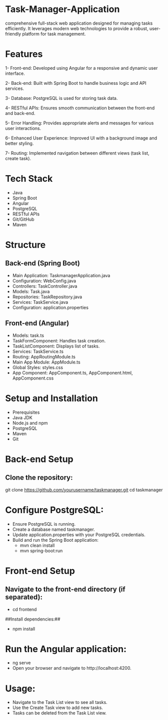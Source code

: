 # Task-Manager-Application
comprehensive full-stack web application designed for managing tasks efficiently. It leverages modern web technologies to provide a robust, user-friendly platform for task management.

# Features

1- Front-end: Developed using Angular for a responsive and dynamic user interface.

2- Back-end: Built with Spring Boot to handle business logic and API services.

3- Database: PostgreSQL is used for storing task data.

4- RESTful APIs: Ensures smooth communication between the front-end and back-end.

5- Error Handling: Provides appropriate alerts and messages for various user interactions.

6- Enhanced User Experience: Improved UI with a background image and better styling.

7- Routing: Implemented navigation between different views (task list, create task).

# Tech Stack
- Java
- Spring Boot
- Angular
- PostgreSQL
- RESTful APIs
- Git/GitHub
- Maven

# Structure
## Back-end (Spring Boot) ##
- Main Application: TaskmanagerApplication.java
- Configuration: WebConfig.java
- Controllers: TaskController.java
- Models: Task.java
- Repositories: TaskRepository.java
- Services: TaskService.java
- Configuration: application.properties

## Front-end (Angular)
- Models: task.ts
- TaskFormComponent: Handles task creation.
- TaskListComponent: Displays list of tasks.
- Services: TaskService.ts
- Routing: AppRoutingModule.ts
- Main App Module: AppModule.ts
- Global Styles: styles.css
- App Component: AppComponent.ts, AppComponent.html, AppComponent.css

# Setup and Installation
- Prerequisites
- Java JDK
- Node.js and npm
- PostgreSQL
- Maven
- Git

# Back-end Setup
## Clone the repository:
git clone https://github.com/yourusername/taskmanager.git
cd taskmanager

# Configure PostgreSQL:
- Ensure PostgreSQL is running.
- Create a database named taskmanager.
- Update application.properties with your PostgreSQL credentials.
- Build and run the Spring Boot application:
    - mvn clean install
    - mvn spring-boot:run

# Front-end Setup
## Navigate to the front-end directory (if separated):
- cd frontend

##Install dependencies:##
- npm install

# Run the Angular application: 
  - ng serve
  - Open your browser and navigate to http://localhost:4200.

# Usage:
 - Navigate to the Task List view to see all tasks.
 - Use the Create Task view to add new tasks.
 - Tasks can be deleted from the Task List view.





 













